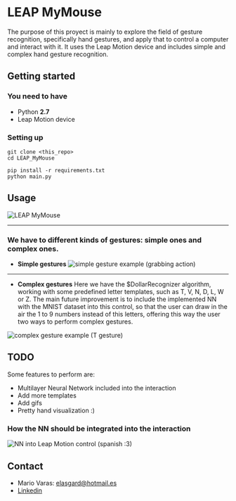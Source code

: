 

# LEAP MyMouse
The purpose of this proyect is mainly to explore the field of gesture recognition, specifically hand gestures, and apply that to control a computer and interact with it. It uses the Leap Motion device and includes simple and complex hand gesture recognition.

## Getting started
### You need to have
- Python **2.7**
- Leap Motion device

### Setting up
```
git clone <this_repo>
cd LEAP_MyMouse

pip install -r requirements.txt
python main.py
```

## Usage

![LEAP MyMouse](https://raw.githubusercontent.com/mavaras/LEAP_proyect/origin/readme_files/gui.png)

******
### We have to different kinds of gestures: simple ones and complex ones.
- **Simple gestures**
![simple gesture example (grabbing action)](https://raw.githubusercontent.com/mavaras/LEAP_proyect/origin/readme_files/simple_gesture.gif)
******
- **Complex gestures**
Here we have the $DollarRecognizer algorithm, working with some predefined letter templates, such as T, V, N, D, L, W or Z. The main future improvement is to include the implemented NN with the MNIST dataset into this control, so that the user can draw in the air the 1 to 9 numbers instead of this letters, offering this way the user two ways to perform complex gestures.

![complex gesture example (T gesture)](https://raw.githubusercontent.com/mavaras/LEAP_proyect/origin/readme_files/simple_gesture.gif)

## TODO
Some features to perform are:
- Multilayer Neural Network included into the interaction
- Add more templates
- Add gifs
- Pretty hand visualization :)

###  How the NN should be integrated into the interaction
![NN into Leap Motion control (spanish :3)](https://raw.githubusercontent.com/mavaras/LEAP_proyect/origin/readme_files/NNdiagram.png)


## Contact
- Mario Varas: elasgard@hotmail.es
- [Linkedin](https://www.linkedin.com/in/mario-varas-gonz%C3%A1lez-270604174/)
